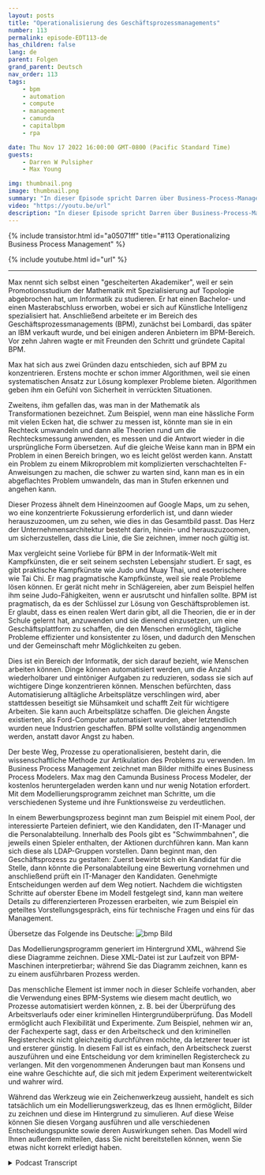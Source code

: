 ```yaml
---
layout: posts
title: "Operationalisierung des Geschäftsprozessmanagements"
number: 113
permalink: episode-EDT113-de
has_children: false
lang: de
parent: Folgen
grand_parent: Deutsch
nav_order: 113
tags:
    - bpm
    - automation
    - compute
    - management
    - camunda
    - capitalbpm
    - rpa

date: Thu Nov 17 2022 16:00:00 GMT-0800 (Pacific Standard Time)
guests:
    - Darren W Pulsipher
    - Max Young

img: thumbnail.png
image: thumbnail.png
summary: "In dieser Episode spricht Darren über Business-Process-Management und Automatisierung mit Max Young, CEO von Capital BPM."
video: "https://youtu.be/url"
description: "In dieser Episode spricht Darren über Business-Process-Management und Automatisierung mit Max Young, CEO von Capital BPM."
---
```


<div>
{% include transistor.html id="a05071ff" title="#113 Operationalizing Business Process Management" %}

{% include youtube.html id="url" %}
</div>

---

Max nennt sich selbst einen "gescheiterten Akademiker", weil er sein Promotionsstudium der Mathematik mit Spezialisierung auf Topologie abgebrochen hat, um Informatik zu studieren. Er hat einen Bachelor- und einen Masterabschluss erworben, wobei er sich auf Künstliche Intelligenz spezialisiert hat. Anschließend arbeitete er im Bereich des Geschäftsprozessmanagements (BPM), zunächst bei Lombardi, das später an IBM verkauft wurde, und bei einigen anderen Anbietern im BPM-Bereich. Vor zehn Jahren wagte er mit Freunden den Schritt und gründete Capital BPM.

Max hat sich aus zwei Gründen dazu entschieden, sich auf BPM zu konzentrieren. Erstens mochte er schon immer Algorithmen, weil sie einen systematischen Ansatz zur Lösung komplexer Probleme bieten. Algorithmen geben ihm ein Gefühl von Sicherheit in verrückten Situationen.

Zweitens, ihm gefallen das, was man in der Mathematik als Transformationen bezeichnet. Zum Beispiel, wenn man eine hässliche Form mit vielen Ecken hat, die schwer zu messen ist, könnte man sie in ein Rechteck umwandeln und dann alle Theorien rund um die Rechtecksmessung anwenden, es messen und die Antwort wieder in die ursprüngliche Form übersetzen. Auf die gleiche Weise kann man in BPM ein Problem in einen Bereich bringen, wo es leicht gelöst werden kann. Anstatt ein Problem zu einem Mikroproblem mit komplizierten verschachtelten F-Anweisungen zu machen, die schwer zu warten sind, kann man es in ein abgeflachtes Problem umwandeln, das man in Stufen erkennen und angehen kann.

Dieser Prozess ähnelt dem Hineinzoomen auf Google Maps, um zu sehen, wo eine konzentrierte Fokussierung erforderlich ist, und dann wieder herauszuzoomen, um zu sehen, wie dies in das Gesamtbild passt. Das Herz der Unternehmensarchitektur besteht darin, hinein- und herauszuzoomen, um sicherzustellen, dass die Linie, die Sie zeichnen, immer noch gültig ist.

Max vergleicht seine Vorliebe für BPM in der Informatik-Welt mit Kampfkünsten, die er seit seinem sechsten Lebensjahr studiert. Er sagt, es gibt praktische Kampfkünste wie Judo und Muay Thai, und esoterischere wie Tai Chi. Er mag pragmatische Kampfkünste, weil sie reale Probleme lösen können. Er gerät nicht mehr in Schlägereien, aber zum Beispiel helfen ihm seine Judo-Fähigkeiten, wenn er ausrutscht und hinfallen sollte. BPM ist pragmatisch, da es der Schlüssel zur Lösung von Geschäftsproblemen ist. Er glaubt, dass es einen realen Wert darin gibt, all die Theorien, die er in der Schule gelernt hat, anzuwenden und sie dienend einzusetzen, um eine Geschäftsplattform zu schaffen, die den Menschen ermöglicht, tägliche Probleme effizienter und konsistenter zu lösen, und dadurch den Menschen und der Gemeinschaft mehr Möglichkeiten zu geben.

Dies ist ein Bereich der Informatik, der sich darauf bezieht, wie Menschen arbeiten können. Dinge können automatisiert werden, um die Anzahl wiederholbarer und eintöniger Aufgaben zu reduzieren, sodass sie sich auf wichtigere Dinge konzentrieren können. Menschen befürchten, dass Automatisierung alltägliche Arbeitsplätze verschlingen wird, aber stattdessen beseitigt sie Mühsamkeit und schafft Zeit für wichtigere Arbeiten. Sie kann auch Arbeitsplätze schaffen. Die gleichen Ängste existierten, als Ford-Computer automatisiert wurden, aber letztendlich wurden neue Industrien geschaffen. BPM sollte vollständig angenommen werden, anstatt davor Angst zu haben.

Der beste Weg, Prozesse zu operationalisieren, besteht darin, die wissenschaftliche Methode zur Artikulation des Problems zu verwenden. Im Business Process Management zeichnet man Bilder mithilfe eines Business Process Modelers. Max mag den Camunda Business Process Modeler, der kostenlos heruntergeladen werden kann und nur wenig Notation erfordert. Mit dem Modellierungsprogramm zeichnet man Schritte, um die verschiedenen Systeme und ihre Funktionsweise zu verdeutlichen.

In einem Bewerbungsprozess beginnt man zum Beispiel mit einem Pool, der interessierte Parteien definiert, wie den Kandidaten, den IT-Manager und die Personalabteilung. Innerhalb des Pools gibt es "Schwimmbahnen", die jeweils einen Spieler enthalten, der Aktionen durchführen kann. Man kann sich diese als LDAP-Gruppen vorstellen. Dann beginnt man, den Geschäftsprozess zu gestalten: Zuerst bewirbt sich ein Kandidat für die Stelle, dann könnte die Personalabteilung eine Bewertung vornehmen und anschließend prüft ein IT-Manager den Kandidaten. Genehmigte Entscheidungen werden auf dem Weg notiert. Nachdem die wichtigsten Schritte auf oberster Ebene im Modell festgelegt sind, kann man weitere Details zu differenzierteren Prozessen erarbeiten, wie zum Beispiel ein geteiltes Vorstellungsgespräch, eins für technische Fragen und eins für das Management.

Übersetze das Folgende ins Deutsche: ![bmp Bild](./bpm.png)

Das Modellierungsprogramm generiert im Hintergrund XML, während Sie diese Diagramme zeichnen. Diese XML-Datei ist zur Laufzeit von BPM-Maschinen interpretierbar; während Sie das Diagramm zeichnen, kann es zu einem ausführbaren Prozess werden.

Das menschliche Element ist immer noch in dieser Schleife vorhanden, aber die Verwendung eines BPM-Systems wie diesem macht deutlich, wo Prozesse automatisiert werden können, z. B. bei der Überprüfung des Arbeitsverlaufs oder einer kriminellen Hintergrundüberprüfung. Das Modell ermöglicht auch Flexibilität und Experimente. Zum Beispiel, nehmen wir an, der Fachexperte sagt, dass er den Arbeitscheck und den kriminellen Registercheck nicht gleichzeitig durchführen möchte, da letzterer teuer ist und ersterer günstig. In diesem Fall ist es einfach, den Arbeitscheck zuerst auszuführen und eine Entscheidung vor dem kriminellen Registercheck zu verlangen. Mit den vorgenommenen Änderungen baut man Konsens und eine wahre Geschichte auf, die sich mit jedem Experiment weiterentwickelt und wahrer wird.

Während das Werkzeug wie ein Zeichenwerkzeug aussieht, handelt es sich tatsächlich um ein Modellierungswerkzeug, das es Ihnen ermöglicht, Bilder zu zeichnen und diese im Hintergrund zu simulieren. Auf diese Weise können Sie diesen Vorgang ausführen und alle verschiedenen Entscheidungspunkte sowie deren Auswirkungen sehen. Das Modell wird Ihnen außerdem mitteilen, dass Sie nicht bereitstellen können, wenn Sie etwas nicht korrekt erledigt haben.



<details>
<summary> Podcast Transcript </summary>

<p></p>

</details>
